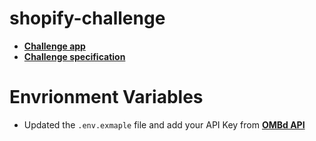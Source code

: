 # shopify-challenge

- [**Challenge app**](https://shopify-challenge-aw.vercel.app/)
- [**Challenge specification**](https://docs.google.com/document/d/1AZO0BZwn1Aogj4f3PDNe1mhq8pKsXZxtrG--EIbP_-w/edit#)

# Envrionment Variables

- Updated the `.env.exmaple` file and add your API Key from [**OMBd API**](https://www.omdbapi.com/)
